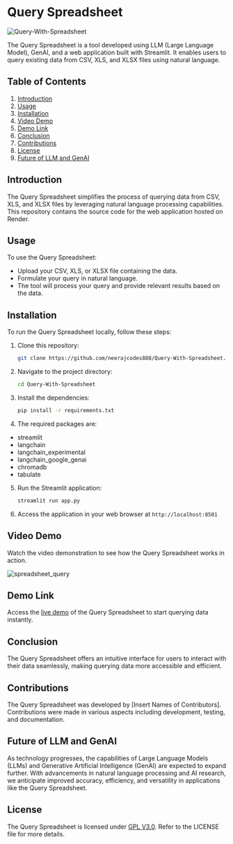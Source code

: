 # Query Spreadsheet

![Query-With-Spreadsheet](https://socialify.git.ci/neerajcodes888/Query-With-Spreadsheet/image?description=1&descriptionEditable=A%20lightweight%20Python%20script%20for%20integrating%20Excel%20(.xlsx)%20and%20CSV%20file%20uploading%20%0A%20%20functionality%20into%20web%20applications.%20It%20provides%20a%20simple%20interface%20for%20users%20&font=Jost&language=1&name=1&owner=1&pattern=Solid&theme=Dark)

The Query Spreadsheet is a tool developed using LLM (Large Language Model), GenAI, and a web application built with Streamlit. It enables users to query existing data from CSV, XLS, and XLSX files using natural language.

## Table of Contents
1. [Introduction](#introduction)
2. [Usage](#usage)
3. [Installation](#installation)
4. [Video Demo](#video-demo)
5. [Demo Link](#demo-link)
6. [Conclusion](#conclusion)
7. [Contributions](#contributions)
8. [License](#license)
9. [Future of LLM and GenAI](#future-of-llm-and-genai)

## Introduction
The Query Spreadsheet simplifies the process of querying data from CSV, XLS, and XLSX files by leveraging natural language processing capabilities. This repository contains the source code for the web application hosted on Render.

## Usage
To use the Query Spreadsheet:

- Upload your CSV, XLS, or XLSX file containing the data.
- Formulate your query in natural language.
- The tool will process your query and provide relevant results based on the data.

## Installation
To run the Query Spreadsheet locally, follow these steps:

1. Clone this repository:

   ```bash
   git clone https://github.com/neerajcodes888/Query-With-Spreadsheet.git
   ```
2. Navigate to the project directory:

   ```bash
   cd Query-With-Spreadsheet
   ```
3. Install the dependencies:

   ```bash
   pip install -r requirements.txt
   ```
4. The required packages are:

- streamlit
- langchain
- langchain_experimental
- langchain_google_genai
- chromadb
- tabulate

5. Run the Streamlit application:

   ```bash
   streamlit run app.py
   ```

6. Access the application in your web browser at  `http://localhost:8501`


## Video Demo

Watch the video demonstration to see how the Query Spreadsheet works in action.

![spreadsheet_query](https://github.com/neerajcodes888/Query-With-Spreadsheet/assets/98253646/6a5fb9aa-1222-425b-b1ba-9d614d7e4224)


## Demo Link

Access the [live demo](https://ask-to-spreadsheet.onrender.com/) of the Query Spreadsheet to start querying data instantly.

## Conclusion

The Query Spreadsheet offers an intuitive interface for users to interact with their data seamlessly, making querying data more accessible and efficient.

## Contributions

The Query Spreadsheet was developed by [Insert Names of Contributors]. Contributions were made in various aspects including development, testing, and documentation.

## Future of LLM and GenAI

As technology progresses, the capabilities of Large Language Models (LLMs) and Generative Artificial Intelligence (GenAI) are expected to expand further. With advancements in natural language processing and AI research, we anticipate improved accuracy, efficiency, and versatility in applications like the Query Spreadsheet.

## License
The Query Spreadsheet is licensed under [GPL V3.0](https://github.com/neerajcodes888/Query-With-Spreadsheet/blob/main/LICENSE). Refer to the LICENSE file for more details.

